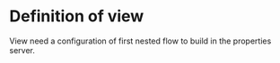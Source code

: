 # Definition of view
View need a configuration of first nested flow to build in the properties server.